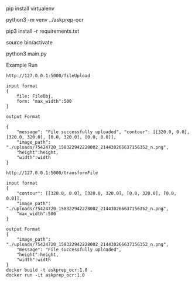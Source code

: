 pip install virtualenv

python3 -m venv ../askprep-ocr

pip3 install -r requirements.txt 

source bin/activate

python3 main.py


Example Run
```
http://127.0.0.1:5000/fileUpload

input format
{
    file: FileObj,
    form: "max_width":500
}

output Format

{
    "message": "File successfully uploaded", "contour": [[320.0, 0.0], [320.0, 320.0], [0.0, 320.0], [0.0, 0.0]],
    "image_path": "./uploads/75424720_158322942228002_214430266637156352_n.png",
    "height":height,
    "width":width
}
```

```
http://127.0.0.1:5000/transformFile

input format
{
    "contour": [[320.0, 0.0], [320.0, 320.0], [0.0, 320.0], [0.0, 0.0]],
    "image_path": "./uploads/75424720_158322942228002_214430266637156352_n.png",
    "max_width":500
}

output Format
{
    "image_path": "./uploads/75424720_158322942228002_214430266637156352_n.png",
    "message": "File successfully uploaded",
    "height":height,
    "width":width
}
docker build -t askprep_ocr:1.0 .
docker run -it askprep_ocr:1.0